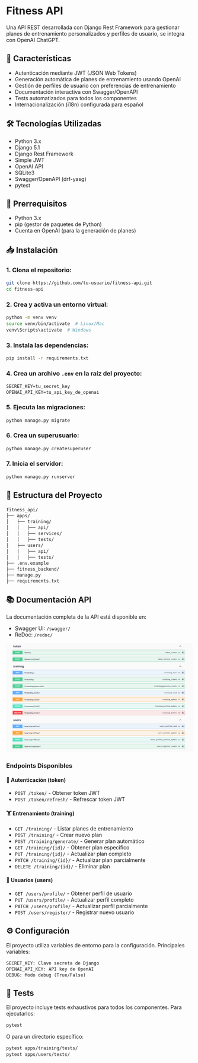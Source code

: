 # Fitness API

Una API REST desarrollada con Django Rest Framework para gestionar planes de entrenamiento personalizados y perfiles de usuario, se integra con OpenAI ChatGPT.

## 🚀 Características

- Autenticación mediante JWT (JSON Web Tokens)
- Generación automática de planes de entrenamiento usando OpenAI
- Gestión de perfiles de usuario con preferencias de entrenamiento
- Documentación interactiva con Swagger/OpenAPI
- Tests automatizados para todos los componentes
- Internacionalización (i18n) configurada para español

## 🛠️ Tecnologías Utilizadas

- Python 3.x
- Django 5.1
- Django Rest Framework
- Simple JWT
- OpenAI API
- SQLite3
- Swagger/OpenAPI (drf-yasg)
- pytest

## 📌 Prerrequisitos

- Python 3.x
- pip (gestor de paquetes de Python)
- Cuenta en OpenAI (para la generación de planes)

## 📥 Instalación

### 1. Clona el repositorio:

```bash
git clone https://github.com/tu-usuario/fitness-api.git
cd fitness-api
```

### 2. Crea y activa un entorno virtual:

```bash
python -m venv venv
source venv/bin/activate  # Linux/Mac
venv\Scripts\activate  # Windows
```

### 3. Instala las dependencias:

```bash
pip install -r requirements.txt
```

### 4. Crea un archivo `.env` en la raíz del proyecto:

```plaintext
SECRET_KEY=tu_secret_key
OPENAI_API_KEY=tu_api_key_de_openai
```

### 5. Ejecuta las migraciones:

```bash
python manage.py migrate
```

### 6. Crea un superusuario:

```bash
python manage.py createsuperuser
```

### 7. Inicia el servidor:

```bash
python manage.py runserver
```

## 📂 Estructura del Proyecto

```plaintext
fitness_api/
├── apps/
│   ├── training/
│   │   ├── api/
│   │   ├── services/
│   │   ├── tests/
│   ├── users/
│   │   ├── api/
│   │   ├── tests/
├── .env.example
├── fitness_backend/
├── manage.py
├── requirements.txt
```

## 📚 Documentación API

La documentación completa de la API está disponible en:

- Swagger UI: `/swagger/`
- ReDoc: `/redoc/`

![Swagger UI Endpoints](docs/images/swagger-endpoints.png)

### Endpoints Disponibles

#### 🔐 Autenticación (token)
- `POST /token/` - Obtener token JWT
- `POST /token/refresh/` - Refrescar token JWT

#### 🏋️ Entrenamiento (training)
- `GET /training/` - Listar planes de entrenamiento
- `POST /training/` - Crear nuevo plan
- `POST /training/generate/` - Generar plan automático
- `GET /training/{id}/` - Obtener plan específico
- `PUT /training/{id}/` - Actualizar plan completo
- `PATCH /training/{id}/` - Actualizar plan parcialmente
- `DELETE /training/{id}/` - Eliminar plan

#### 👤 Usuarios (users)
- `GET /users/profile/` - Obtener perfil de usuario
- `PUT /users/profile/` - Actualizar perfil completo
- `PATCH /users/profile/` - Actualizar perfil parcialmente
- `POST /users/register/` - Registrar nuevo usuario

## ⚙️ Configuración

El proyecto utiliza variables de entorno para la configuración. Principales variables:

```plaintext
SECRET_KEY: Clave secreta de Django
OPENAI_API_KEY: API key de OpenAI
DEBUG: Modo debug (True/False)
```

## 🧪 Tests

El proyecto incluye tests exhaustivos para todos los componentes. Para ejecutarlos:

```bash
pytest
```

O para un directorio específico:

```bash
pytest apps/training/tests/
pytest apps/users/tests/

```
